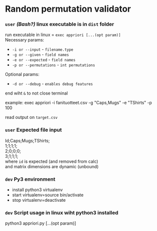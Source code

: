 # Random permutation validator  
  
###  `user` _(Bash?)_ linux executable is in `dist` folder  
run executable in linux = `exec appriori [...(opt param)]`  
Necessary params:  
- `-i or --input` - `filename.type`  
- `-g or --given` - `field names`  
- `-e or --expected` - `field names`  
- `-p or --permutations` - `int permutations`  
  
Optional params:  
- `-d or --debug` - `enables debug features`
  
end wiht `&` to not close terminal
  
example: exec appriori -i fanituotteet.csv -g "Caps,Mugs" -e "TShirts" -p 100  
  
read output on `target.csv`    
  
### `user` Expected file input  
Id;Caps;Mugs;TShirts;  
1;1;1;1;  
2;0;0;0;  
3;1;1;1;  
where `id` is expected (and removed from calc)  
and matrix dimensions are dynamic (unbound) 

### `dev` Py3 environment  
- install python3 virtualenv  
- start virtualenv=source bin/activate  
- stop virtualenv=deactivate  

### `dev` Script usage in linux wiht python3 installed  
python3 appriori.py [...(opt param)]    